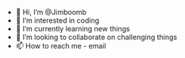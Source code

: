 - 👋 Hi, I’m @Jimboomb
- 👀 I’m interested in coding 
- 🌱 I’m currently learning new things
- 💞️ I’m looking to collaborate on challenging things
- 📫 How to reach me - email

<!---
Jimboomb/Jimboomb is a ✨ special ✨ repository because its `README.md` (this file) appears on your GitHub profile.
You can click the Preview link to take a look at your changes.
--->
